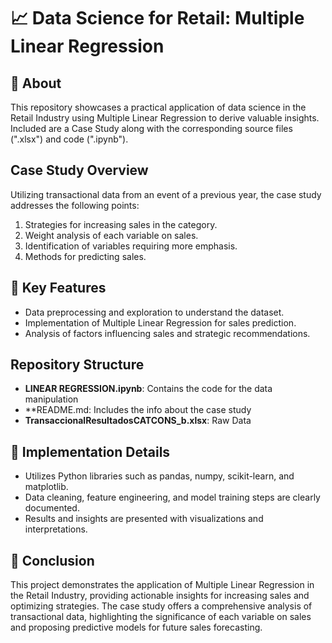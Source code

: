 # 📈 Data Science for Retail: Multiple Linear Regression 

## 📌 About

This repository showcases a practical application of data science in the Retail Industry using Multiple Linear Regression to derive valuable insights. Included are a Case Study along with the corresponding source files (".xlsx") and code (".ipynb").

## Case Study Overview

Utilizing transactional data from an event of a previous year, the case study addresses the following points:

1. Strategies for increasing sales in the category.
2. Weight analysis of each variable on sales.
3. Identification of variables requiring more emphasis.
4. Methods for predicting sales.

## 📌 Key Features

- Data preprocessing and exploration to understand the dataset.
- Implementation of Multiple Linear Regression for sales prediction.
- Analysis of factors influencing sales and strategic recommendations.

## Repository Structure

- **LINEAR REGRESSION.ipynb**: Contains the code for the data manipulation
- **README.md: Includes the info about the case study
- **TransaccionalResultadosCATCONS_b.xlsx**: Raw Data

## 📌 Implementation Details

- Utilizes Python libraries such as pandas, numpy, scikit-learn, and matplotlib.
- Data cleaning, feature engineering, and model training steps are clearly documented.
- Results and insights are presented with visualizations and interpretations.

## 📌 Conclusion

This project demonstrates the application of Multiple Linear Regression in the Retail Industry, providing actionable insights for increasing sales and optimizing strategies. The case study offers a comprehensive analysis of transactional data, highlighting the significance of each variable on sales and proposing predictive models for future sales forecasting.
